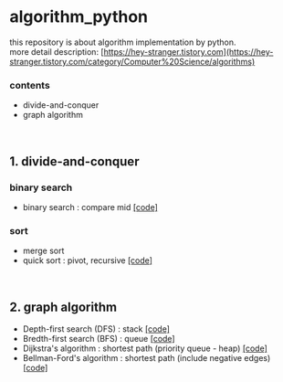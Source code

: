 # algorithm_python
this repository is about algorithm implementation by python.<br/>more detail description: [https://hey-stranger.tistory.com](https://hey-stranger.tistory.com/category/Computer%20Science/algorithms)
<br/>
### contents
- divide-and-conquer
- graph algorithm
<br/>


## 1. divide-and-conquer
### binary search
- binary search : compare mid  [[code]](https://github.com/gompaang/algorithm_python/blob/master/binary_search.py)
### sort
- merge sort 
- quick sort : pivot, recursive  [[code]](https://github.com/gompaang/algorithm_python/blob/master/quick_sort.py)
<br/>

## 2. graph algorithm
- Depth-first search (DFS) : stack  [[code]](https://github.com/gompaang/algorithm_python/blob/master/depth_first_search.py)
- Bredth-first search (BFS) : queue  [[code]](https://github.com/gompaang/algorithm_python/blob/master/breadth_first_search.py)
- Dijkstra's algorithm : shortest path (priority queue - heap)  [[code]](https://github.com/gompaang/algorithm_python/blob/master/dijkstra.py)
- Bellman-Ford's algorithm : shortest path (include negative edges)  [[code]](https://github.com/gompaang/algorithm_python/blob/master/bellman_ford.py)
<br/>
